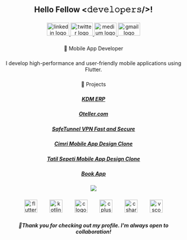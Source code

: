 <h2 align="center">Hello Fellow <𝚍𝚎𝚟𝚎𝚕𝚘𝚙𝚎𝚛𝚜/>!</h2>

###

<div align="center">
  <a href="https://www.linkedin.com/in/furkannarslann/" target="_blank">
    <img src="https://raw.githubusercontent.com/maurodesouza/profile-readme-generator/master/src/assets/icons/social/linkedin/default.svg" width="60" height="35" alt="linkedin logo"  />
  </a>
  <a href="https://twitter.com/furkannarslanF" target="_blank">
    <img src="https://raw.githubusercontent.com/maurodesouza/profile-readme-generator/master/src/assets/icons/social/twitter/default.svg" width="60" height="35" alt="twitter logo"  />
  </a>
  <a href="https://medium.com/@furkannarslan96" target="_blank">
    <img src="https://raw.githubusercontent.com/maurodesouza/profile-readme-generator/master/src/assets/icons/social/medium/default.svg" width="60" height="35" alt="medium logo"  />
  </a>
  <a href="mailto:furkannarslan96@gmail.com" target="_blank">
    <img src="https://raw.githubusercontent.com/maurodesouza/profile-readme-generator/master/src/assets/icons/social/gmail/default.svg" width="60" height="35" alt="gmail logo"  />
  </a>
</div>

###

<p align="center">📱 Mobile App Developer</p>

###

<p align="center">I develop high-performance and user-friendly mobile applications using Flutter.</p>

###

<p align="center">🔨 Projects</p>

###
<h5 align="center"><a href="https://play.google.com/store/apps/details?id=tr.gov.shgm.kdmerp">KDM ERP</a></h5>
<h5 align="center"><a href="https://apps.apple.com/tr/app/oteller-com/id6504748597">Oteller.com</a></h5>
<h5 align="center"><a href="https://play.google.com/store/apps/details?id=com.sefetech.safe_tunnel_vpn">SafeTunnel VPN Fast and Secure</a></h5>
<h5 align="center"><a href="https://github.com/FurkanArslanF/flutter_cimri">Cimri Mobile App Design Clone</a></h5>
<h5 align="center"><a href="https://github.com/FurkanArslanF/flutter_tatilsepeti">Tatil Sepeti Mobile App Design Clone</a></h5>
<h5 align="center"><a href="https://github.com/FurkanArslanF/flutter_piton">Book App</a></h5>


<div align="center">
  <img src="https://visitor-badge.laobi.icu/badge?page_id=FurkanArslanF.FurkanArslanF&"  />
</div>

###

<div align="center">
  <img src="https://skillicons.dev/icons?i=flutter" height="35" alt="flutter logo"  />
  <img width="25" />
  <img src="https://skillicons.dev/icons?i=kotlin" height="35" alt="kotlin logo"  />
  <img width="25" />
  <img src="https://skillicons.dev/icons?i=c" height="35" alt="c logo"  />
  <img width="25" />
  <img src="https://skillicons.dev/icons?i=cpp" height="35" alt="cplusplus logo"  />
  <img width="25" />
  <img src="https://skillicons.dev/icons?i=cs" height="35" alt="csharp logo"  />
  <img width="25" />
  <img src="https://skillicons.dev/icons?i=vscode" height="35" alt="vscode logo"  />
</div>

###

<h5 align="center">🌟Thank you for checking out my profile. I'm always open to collaboration!</h5>

###
